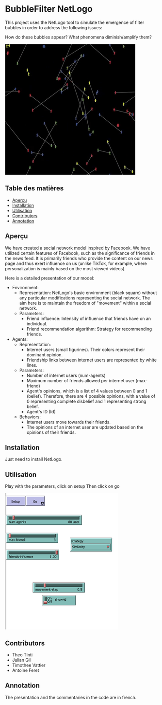 # BubbleFilter NetLogo

This project uses the NetLogo tool to simulate the emergence of filter bubbles in order to address the following issues:

How do these bubbles appear?
What phenomena diminish/amplify them?

![Image](Images/simulation.gif)

## Table des matières
- [Aperçu](#aperçu)
- [Installation](#installation)
- [Utilisation](#utilisation)
- [Contributors](#contributors)
- [Annotation](#annotation)

## Aperçu
We have created a social network model inspired by Facebook. We have utilized certain features of Facebook, such as the significance of friends in the news feed. It is primarily friends who provide the content on our news page and thus exert influence on us (unlike TikTok, for example, where personalization is mainly based on the most viewed videos).

Here is a detailed presentation of our model:

-   Environment:
    -   Representation: NetLogo's basic environment (black square) without any particular modifications representing the social network. The aim here is to maintain the freedom of "movement" within a social network.
    -   Parameters:
        -   Friend influence: Intensity of influence that friends have on an individual.
        -   Friend recommendation algorithm: Strategy for recommending friends.
-   Agents:
    -   Representation:
        -   Internet users (small figurines). Their colors represent their dominant opinion.
        -   Friendship links between internet users are represented by white lines.
    -   Parameters:
        -   Number of internet users (num-agents)
        -   Maximum number of friends allowed per internet user (max-friend)
        -   Agent's opinions, which is a list of 4 values between 0 and 1 (belief). Therefore, there are 4 possible opinions, with a value of 0 representing complete disbelief and 1 representing strong belief.
        -   Agent's ID (Id)
    -   Behaviors:
        -   Internet users move towards their friends.
        -   The opinions of an internet user are updated based on the opinions of their friends.


## Installation
Just need to install NetLogo.

## Utilisation
Play with the parameters, click on setup
Then click on go

![Image](Images/setup.png)

## Contributors
-   Theo Tinti
-   Julian Gil
-   Timothee Vattier
-   Antoine Feret

## Annotation

The presentation and the commentaries in the code are in french.

